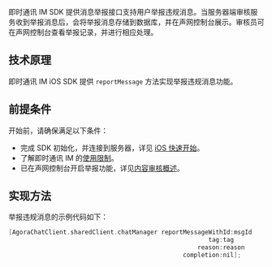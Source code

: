 即时通讯 IM SDK 提供消息举报接口支持用户举报违规消息。当服务器端审核服务收到举报消息后，会将举报消息存储到数据库，并在声网控制台展示。审核员可在声网控制台查看举报记录，并进行相应处理。

## 技术原理

即时通讯 IM iOS SDK 提供 `reportMessage` 方法实现举报违规消息功能。

## 前提条件

开始前，请确保满足以下条件：

- 完成 SDK 初始化，并连接到服务器，详见 [iOS 快速开始](./agora_chat_get_started_ios)。
- 了解即时通讯 IM 的[使用限制](./agora_chat_limitation)。
- 已在声网控制台开启举报功能，详见[内容审核概述](./agora_chat_moderation_overview)。

## 实现方法

举报违规消息的示例代码如下：

```objective-c
[AgoraChatClient.sharedClient.chatManager reportMessageWithId:msgId
                                                       tag:tag
                                                    reason:reason
                                                completion:nil];
```